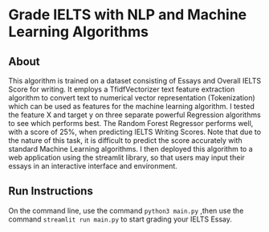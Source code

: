 # Grade IELTS with NLP and Machine Learning Algorithms
## About
This algorithm is trained on a dataset consisting of Essays and Overall IELTS Score for writing. It employs a TfidfVectorizer text feature extraction algorithm to convert text to numerical vector representation (Tokenization) which can be used as features for the machine learning algorithm. I tested the feature X and target y on three separate powerful Regression algorithms to see which performs best. The Random Forest Regressor performs well, with a score of 25%, when predicting IELTS Writing Scores. Note that due to the nature of this task, it is difficult to predict the score accurately with standard Machine Learning algorithms. I then deployed this algorithm to a web application using the streamlit library, so that users may input their essays in an interactive interface and environment.
## Run Instructions
On the command line, use the command ```python3 main.py``` ,then use the command ```streamlit run main.py``` to start grading your IELTS Essay.

